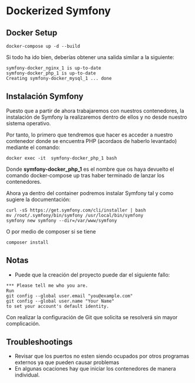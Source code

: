# Dockerized Symfony 

## Docker Setup
```
docker-compose up -d --build
```
Si todo ha ido bien, deberías obtener una salida similar a la siguiente:
```
symfony-docker_nginx_1 is up-to-date
symfony-docker_php_1 is up-to-date
Creating symfony-docker_mysql_1 ... done
```

## Instalación Symfony
Puesto que a partir de ahora trabajaremos con nuestros 
contenedores, la instalación de Symfony la realizaremos 
dentro de ellos y no desde nuestro sistema operativo.

Por tanto, lo primero que tendremos que hacer es acceder 
a nuestro contenedor donde se encuentra 
PHP (acordaos de haberlo levantado) mediante el comando:
```
docker exec -it  symfony-docker_php_1 bash
```
Donde **symfony-docker_php_1** es el nombre que os haya 
devuelto el comando docker-compose up tras haber terminado 
de lanzar los contenedores.

Ahora ya dentro del container podremos instalar Symfony tal 
y como sugiere la documentación:
```
curl -sS https://get.symfony.com/cli/installer | bash
mv /root/.symfony/bin/symfony /usr/local/bin/symfony
symfony new symfony --dir=/var/www/symfony
```

O por medio de composer si se tiene
```
composer install
```

## Notas
* Puede que la creación del proyecto puede dar el siguiente fallo:
```
*** Please tell me who you are.
Run
git config --global user.email "you@example.com"
git config --global user.name "Your Name"
to set your account's default identity.
```
Con realizar la configuración de Git que solicita se resolverá sin mayor complicación.

## Troubleshootings
* Revisar que los puertos no esten siendo ocupados por otros programas externos ya que pueden causar problemas
* En algunas ocaciones hay que iniciar los contenedores de manera individual.
